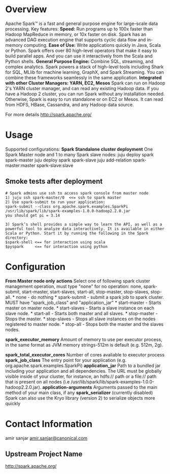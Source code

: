 # Overview

Apache Spark™ is a fast and general purpose engine for large-scale data processing.
Key features:
**Speed:**
Run programs up to 100x faster than Hadoop MapReduce in memory, or 10x faster on disk.
Spark has an advanced DAG execution engine that supports cyclic data flow and in-memory computing.
**Ease of Use:**
Write applications quickly in Java, Scala or Python.
Spark offers over 80 high-level operators that make it easy to build parallel apps. And you can use it interactively from the Scala and Python shells.
**General Purpose Engine:**
Combine SQL, streaming, and complex analytics.
Spark powers a stack of high-level tools including Shark for SQL, MLlib for machine learning, GraphX, and Spark Streaming. You can combine these frameworks seamlessly in the same application.
**Integrated with other Cluster Managers: YARN, EC2, Mesos**
Spark can run on Hadoop 2's YARN cluster manager, and can read any existing Hadoop data.
If you have a Hadoop 2 cluster, you can run Spark without any installation needed. Otherwise, Spark is easy to run standalone or on EC2 or Mesos. It can read from HDFS, HBase, Cassandra, and any Hadoop data source.
 
For more details <http://spark.apache.org/>

# Usage
Supported configurations:
   **Spark Standalone cluster deployment**
   One Spark Master node and 1 to many Spark slave nodes:
    juju deploy spark spark-master
    juju deploy spark spark-slave
    juju add-relation spark-master:master spark-slave:slave
   

## Smoke tests after deployment 
    # Spark admins use ssh to access spark console from master node
    1) juju ssh spark-master/0  <<= ssh to spark master
    2) Use spark-submit to run your application:
    spark-submit --class org.apache.spark.examples.SparkPi  /usr/lib/spark/lib/spark-examples-1.0.0-hadoop2.2.0.jar
    you should get pi = 3.14
    
    3) Spark’s shell provides a simple way to learn the API, as well as a powerful tool to analyze data interactively. It is available in either Scala or Python. Start it by running the following in the Spark directory:
    $spark-shell <== for interaction using scala 
    $pyspark     <== for interaction using python
     

# Configuration
   **From Master node only**
   **actions**
     Select one of following spark cluster management operation, must type "none" for no operation:
     none, spark-submit, start-master, start-slaves, start-all, stop-master, stop-slaves, stop-all.
     * none         - do nothing
     * spark-submit - submit a spark job to spark cluster. MUST have "spark_job_class" and "application_jar"
     * start-master - Starts master on master node. 
     * start-slaves - Starts a slave instance on each slave node.
     * start-all    - Starts both master and all slaves.
     * stop-master  - Stops the master.
     * stop-slaves  - Stops all slave instances on the nodes registered to master node.
     * stop-all     - Stops both the master and the slaves nodes.

  **spark_executor_memory**
       Amount of memory to use per executor process, in the same format as 
       JVM memory strings-512m is default (e.g. 512m, 2g).

  **spark_total_executor_cores**
       Number of cores avaliable to executor process
  **spark_job_class**
       The entry point for your application (e.g. org.apache.spark.examples.SparkPi)
  **application_jar**
      Path to a bundled jar including your application and all dependencies. The URL must be globally visible inside of your cluster, for instance, an hdfs:// path or a file:// path that is present on all nodes (i.e /usr/lib/spark/lib/spark-examples-1.0.0-hadoop2.2.0.jar).
  **application-arguments**
      Arguments passed to the main method of your main class, if any
  **spark_serializer** (currently disabled) 
      Spark can also use the Kryo library (version 2) to serialize objects more quickly


# Contact Information
amir sanjar <amir.sanjar@canonical.com>
## Upstream Project Name
<http://spark.apache.org/>
